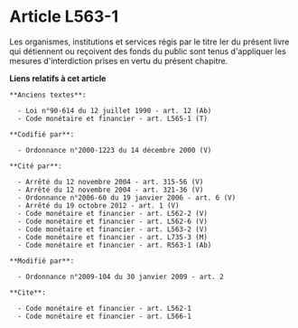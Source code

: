 # Article L563-1

Les organismes, institutions et services régis par le titre Ier du présent livre qui détiennent ou reçoivent des fonds du
public sont tenus d'appliquer les mesures d'interdiction prises en vertu du présent chapitre.

**Liens relatifs à cet article**

	**Anciens textes**:

	  - Loi n°90-614 du 12 juillet 1990 - art. 12 (Ab)
	  - Code monétaire et financier - art. L565-1 (T)

	**Codifié par**:

	  - Ordonnance n°2000-1223 du 14 décembre 2000 (V)

	**Cité par**:

	  - Arrêté du 12 novembre 2004 - art. 315-56 (V)
	  - Arrêté du 12 novembre 2004 - art. 321-36 (V)
	  - Ordonnance n°2006-60 du 19 janvier 2006 - art. 6 (V)
	  - Arrêté du 19 octobre 2012 - art. 1 (V)
	  - Code monétaire et financier - art. L562-2 (V)
	  - Code monétaire et financier - art. L562-6 (V)
	  - Code monétaire et financier - art. L563-2 (V)
	  - Code monétaire et financier - art. L735-3 (M)
	  - Code monétaire et financier - art. R563-1 (Ab)

	**Modifié par**:

	  - Ordonnance n°2009-104 du 30 janvier 2009 - art. 2

	**Cite**:

	  - Code monétaire et financier - art. L562-1
	  - Code monétaire et financier - art. L566-1
